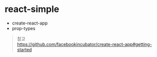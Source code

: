 # react-simple

- create-react-app
- prop-types

> 참고  
> https://github.com/facebookincubator/create-react-app#getting-started
